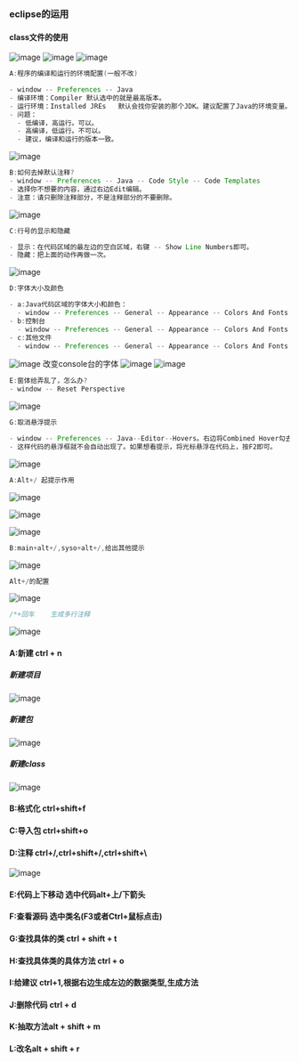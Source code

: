 ### eclipse的运用
#### class文件的使用
![image](https://ws3.sinaimg.cn/large/9df884d2gy1g2jigdk65gj20fx0iqjsv.jpg)
![image](https://ws3.sinaimg.cn/large/9df884d2gy1g2jklrj2v2j213f0j9tc5.jpg)
![image](https://ws4.sinaimg.cn/large/9df884d2gy1g2jknoe0h4j20hv0powfo.jpg)
```java
A:程序的编译和运行的环境配置(一般不改)

- window -- Preferences -- Java
- 编译环境：Compiler	默认选中的就是最高版本。
- 运行环境：Installed JREs	默认会找你安装的那个JDK。建议配置了Java的环境变量。
- 问题：
  - 低编译，高运行。可以。
  - 高编译，低运行。不可以。
  - 建议，编译和运行的版本一致。
```
![image](https://ws3.sinaimg.cn/large/9df884d2gy1g2jkqzjk7uj214r0jcaew.jpg)

```java
B:如何去掉默认注释?
- window -- Preferences -- Java -- Code Style -- Code Templates
- 选择你不想要的内容，通过右边Edit编辑。
- 注意：请只删除注释部分，不是注释部分的不要删除。
```

![image](https://wx3.sinaimg.cn/large/9df884d2gy1g2jkx4cxg6j20l10jljtr.jpg)

```java
C:行号的显示和隐藏

- 显示：在代码区域的最左边的空白区域，右键 -- Show Line Numbers即可。
- 隐藏：把上面的动作再做一次。
```

![image](https://ws2.sinaimg.cn/large/9df884d2gy1g2jkymxoe9j20a809r74i.jpg)
```java
D:字体大小及颜色

- a:Java代码区域的字体大小和颜色：
  - window -- Preferences -- General -- Appearance -- Colors And Fonts --Java修改 -- Java Edit Text Font
- b:控制台
  - window -- Preferences -- General -- Appearance -- Colors And Fonts -- Debug -- Console font
- c:其他文件
  - window -- Preferences -- General -- Appearance -- Colors And Fonts -- Basic -- Text Font
```
![image](https://ws3.sinaimg.cn/large/9df884d2gy1g2jl3fvewqj212j0fd0wm.jpg)
改变console台的字体
![image](https://ws2.sinaimg.cn/large/9df884d2gy1g2jl5mf48lj213m0jm424.jpg)
![image](https://wx2.sinaimg.cn/large/9df884d2gy1g2jl8fbk2oj20jn0sw0w5.jpg)
```java
E:窗体给弄乱了，怎么办?
- window -- Reset Perspective
```
![image](https://ws3.sinaimg.cn/large/9df884d2gy1g2jlabplwwj20eh07ojsc.jpg)
```java
G:取消悬浮提示

- window -- Preferences -- Java--Editor--Hovers。右边将Combined Hover勾去掉。
- 这样代码的悬浮框就不会自动出现了。如果想看提示，将光标悬浮在代码上，按F2即可。
```
![image](https://wx3.sinaimg.cn/large/9df884d2gy1g2jld6f18qj20kt0i4wgq.jpg)

```java
A:Alt+/ 起提示作用
```

![image](https://wx3.sinaimg.cn/large/9df884d2gy1g2jlf82i2rj20k306xjrr.jpg)

![image](https://ws4.sinaimg.cn/large/9df884d2gy1g2jlgiv9ehj20ic07wmxv.jpg)

![image](https://ws4.sinaimg.cn/large/9df884d2gy1g2jlhejx79j20et06u0tc.jpg)
```java
B:main+alt+/,syso+alt+/,给出其他提示
```
![image](https://ws1.sinaimg.cn/large/9df884d2gy1g2jljcclh6j20mp0cnjt7.jpg)

```java
Alt+/的配置
```
![image](https://ws3.sinaimg.cn/large/9df884d2gy1g2jlobol9mj214i0m3gpp.jpg)
```java
/*+回车    生成多行注释
```
![image](https://ws2.sinaimg.cn/large/9df884d2gy1g2jlqb4yu6j210o07p3za.jpg)
#### A:新建 ctrl + n
##### 新建项目
![image](https://wx4.sinaimg.cn/large/9df884d2gy1g2jlu73aqwj216k0qdaf3.jpg)
##### 新建包
![image](https://ws3.sinaimg.cn/large/9df884d2gy1g2jlwsjw94j21d80p80we.jpg)
##### 新建class
![image](https://wx4.sinaimg.cn/large/9df884d2gy1g2jlz8khisj216e0neae1.jpg)
#### B:格式化  ctrl+shift+f
#### C:导入包  ctrl+shift+o 

#### D:注释  ctrl+/,ctrl+shift+/,ctrl+shift+\

![image](https://wx3.sinaimg.cn/large/9df884d2gy1g2jm9lwnnej20kh06k74n.jpg)

#### E:代码上下移动 选中代码alt+上/下箭头

#### F:查看源码  选中类名(F3或者Ctrl+鼠标点击)

#### G:查找具体的类 ctrl + shift + t

#### H:查找具体类的具体方法 ctrl + o

#### I:给建议 ctrl+1,根据右边生成左边的数据类型,生成方法

#### J:删除代码 ctrl + d

#### K:抽取方法alt + shift + m 

#### L:改名alt + shift + r 

